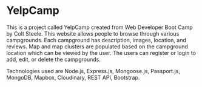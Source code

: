 # YelpCamp
This is a project called YelpCamp created from Web Developer Boot Camp by Colt Steele. 
This website allows people to browse through various campgrounds. 
Each campground has description, images, location, and reviews. 
Map and map clusters are populated based on the campground location which can be viewed by the user. 
The users can register or login to add, edit, or delete the campgrounds. 

Technologies used are Node.js, Express.js, Mongoose.js, Passport.js, MongoDB, Mapbox, Cloudinary, REST API, Bootstrap.
